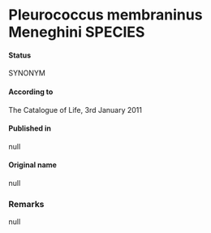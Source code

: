 # Pleurococcus membraninus Meneghini SPECIES

#### Status
SYNONYM

#### According to
The Catalogue of Life, 3rd January 2011

#### Published in
null

#### Original name
null

### Remarks
null